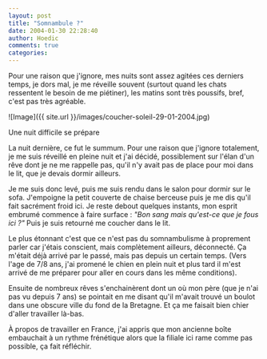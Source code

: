 ```yaml
---
layout: post
title: "Somnambule ?"
date: 2004-01-30 22:28:40
author: Hoedic
comments: true
categories: 
---
```



Pour une raison que j'ignore, mes nuits sont assez agitées ces derniers temps, je dors mal, je me réveille souvent (surtout quand les chats ressentent le besoin de me piétiner), les matins sont très poussifs, bref, c'est pas très agréable.

![Image]({{ site.url }}/images/coucher-soleil-29-01-2004.jpg)
<div class="photoattrib">Une nuit difficile se prépare</div>



La nuit dernière, ce fut le summum. Pour une raison que j'ignore totalement, je me suis réveillé en pleine nuit et j'ai décidé, possiblement sur l'élan d'un rêve dont je ne me rappelle pas, qu'il n'y avait pas de place pour moi dans le lit, que je devais dormir ailleurs.

Je me suis donc levé, puis me suis rendu dans le salon pour dormir sur le sofa. J'empoigne la petit couverte de chaise berceuse puis je me dis qu'il fait sacrément froid ici. Je reste debout quelques instants, mon esprit embrumé commence à faire surface : *"Bon sang mais qu'est-ce que je fous ici ?"* Puis je suis retourné me coucher dans le lit.

Le plus étonnant c'est que ce n'est pas du somnambulisme à proprement parler car j'étais conscient, mais complètement ailleurs, déconnecté. Ça m'était déjà arrivé par le passé, mais pas depuis un certain temps. (Vers l'age de 7/8 ans, j'ai promené le chien en plein nuit et plus tard il m'est arrivé de me préparer pour aller en cours dans les même conditions).

Ensuite de nombreux rêves s'enchainèrent dont un où mon père (que je n'ai pas vu depuis 7 ans) se pointait en me disant qu'il m'avait trouvé un boulot dans une obscure ville du fond de la Bretagne. Et ça me faisait bien chier d'aller travailler là-bas.

À propos de travailler en France, j'ai appris que mon ancienne boîte embauchait à un rythme frénétique alors que la filiale ici rame comme pas possible, ça fait réfléchir.